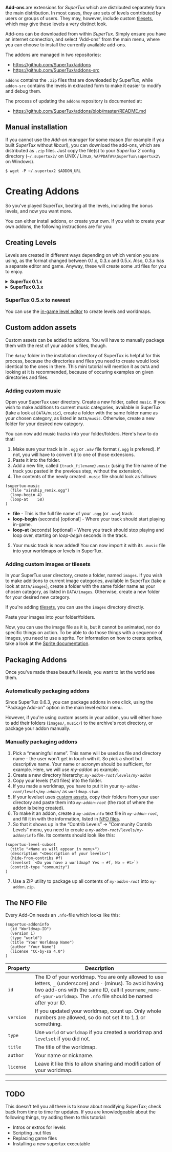 **Add-ons** are extensions for *SuperTux* which are distributed
separately from the main distribution. In most cases, they are sets of
levels contributed by users or groups of users. They may, however,
include custom [tilesets](Tileset), which may give these
levels a very distinct look.

Add-ons can be downloaded from within *SuperTux*. Simply ensure you
have an internet connection, and select “Add-ons” from the main menu,
where you can choose to install the currently available add-ons.

The addons are managed in two repositories:

* https://github.com/SuperTux/addons
* https://github.com/SuperTux/addons-src

`addons` contains the `.zip` files that are downloaded by SuperTux,
while `addon-src` contains the levels in extracted form to make it
easier to modify and debug them.

The process of updating the `addons` repository is documented at:

* https://github.com/SuperTux/addons/blob/master/README.md

Manual installation
-------------------

If you cannot use the *Add-on manager* for some reason (for example if
you built *SuperTux* without *libcurl*), you can download the add-ons,
which are distributed as `.zip` files. Just copy the file(s) to your
*SuperTux 2* config directory (`~/.supertux2/` on UNIX / Linux,
`%APPDATA%\SuperTux\supertux2\` on Windows).

    $ wget -P ~/.supertux2 $ADDON_URL

Creating Addons
===============

So you've played SuperTux, beating all the levels, including the bonus levels, and now you want more.

You can either install addons, or create your own. If you wish to create your own addons, the following instructions are for you:

Creating Levels
---------------

Levels are created in different ways depending on which version you are using, as the format changed between 0.1.x, 0.3.x and 0.5.x. Also, 0.3.x has a separate editor and game. Anyway, these will create some .stl files for you to enjoy.

<details>
<summary><b>SuperTux 0.1.x</b></summary>
<br>

Create as many levels as you want using the built-in editor. Try reading the editor help first by pressing F1.
   
#### Creating Worldmaps

You could try to use [FlexLay](http://flexlay.berlios.de) for creating worldmaps.

</details>

<details>
<summary><b>SuperTux 0.3.x</b></summary>
<br>

Download the SuperTux Editor. The Editor FAQ might be helpful. Alternately, you could create 0.1.x levels and then modify them using a text editor or the Scheme converter script into version 2 levels. See the [file formats](File_formats) page for details.

</details>

### SuperTux 0.5.x to newest

You can use the [in-game level editor](Level-editor) to create levels and worldmaps.

Custom addon assets
-------------------

Custom assets can be added to addons. You will have to manually package them
with the rest of your addon's files, though.

The `data/` folder in the installation directory of SuperTux is helpful for this process, 
because the directories and files you need to create would look identical to the ones 
in there. This mini tutorial will mention it as `DATA` and looking at it is recommended, because of occuring 
examples on given directories and files.

### Adding custom music

Open your SuperTux user directory. Create a new folder, called `music`. 
If you wish to make additions to current music categories, 
available in SuperTux (take a look at `DATA/music`), 
create a folder with the same folder name as your chosen category, as listed in `DATA/music`.
Otherwise, create a new folder for your desired new category.

You can now add music tracks into your folder/folders. Here's how to do that!

1. Make sure your track is in `.ogg` or `.wav` file format (`.ogg` is prefered). If not, you will have to convert it to one of those extensions.
2. Paste it into the folder.
3. Add a new file, called `{track_filename}.music` (using the file name of the track you pasted in the previous step, without the extension).
4. The contents of the newly created `.music` file should look as follows:

```
(supertux-music
  (file "airship_remix.ogg")
  (loop-begin 4)
  (loop-at    58)
)
```

* **file** - This is the full file name of your `.ogg` (or `.wav`) track.
* **loop-begin** (seconds) [optional] - Where your track should start playing in-game.
* **loop-at** (seconds) [optional] - Where you track should stop playing and loop over, starting on *loop-begin* seconds in the track.

5. Your music track is now added! You can now import it with its `.music` file into your worldmaps or levels in SuperTux.

### Adding custom images or tilesets

In your SuperTux user directory, create a folder, named `images`. 
If you wish to make additions to current image categories, 
available in SuperTux (take a look at `DATA/images`), 
create a folder with the same folder name as your chosen category, as listed in `DATA/images`.
Otherwise, create a new folder for your desired new category.

If you're adding [tilesets](Tileset), you can use the `images` directory directly.

Paste your images into your folder/folders.

Now, you can use the image file as it is, but it cannot be animated, nor do specific things on action.
To be able to do those things with a sequence of images, you need to use a sprite. 
For information on how to create sprites, take a look at the [Sprite documentation](Sprite).

Packaging Addons
----------------

Once you've made these beautiful levels, you want to let the world see them.

### Automatically packaging addons

Since SuperTux 0.6.3, you can package addons in one click, using the "Package Add-on" option in the main level editor menu.

However, if you're using custom assets in your addon, you will either have to add their folders (`images/`, `music/`) to the archive's root directory, or package your addon manually.

### Manually packaging addons

1. Pick a “meaningful name”. This name will be used as file and directory name - the user won't get in touch with it. So pick a short but descriptive name. Your name or acronym should be sufficient, for example. Here, we will use *my-addon* as example.
2. Create a new directory hierarchy: *`my-addon-root`*`/levels/`*`my-addon`*
3. Copy your levels (\*.stl files) into the folder.
4. If you made a worldmap, you have to put it in your *`my-addon-root`*`/levels/`*`my-addon`*`/` as `worldmap.stwm`.
5. If your levelset uses [custom assets](#custom-addon-assets), copy their folders from your user directory and paste them into *`my-addon-root`* (the root of where the addon is being created).
6. To make it an addon, create a *`my-addon`*`.nfo` text file in *`my-addon-root`*, and fill it in with the information, listed in [NFO files](#nfo-files).
7. So that it shows up in the “Contrib Levels” -> "Community Contrib Levels" menu, you need to create a *`my-addon-root`*`/levels/`*`my-addon`*`/info` file. Its contents should look like this:

```
(supertux-level-subset
  (title "<Name as will appear in menu>")
  (description "<Description of your levels>")
  (hide-from-contribs #f)
  (levelset `<Do you have a worldmap? Yes ⇒ #f, No ⇒ #t>`)
  (contrib-type "community")
)
```

7. Use a ZIP utility to package up all contents of *`my-addon-root`* into `my-addon.zip`.

The NFO File
------------

Every Add-On needs an `.nfo`-file which looks like this:

```
(supertux-addoninfo
  (id "Worldmap-ID")
  (version 1)
  (type "world")
  (title "Your Worldmap Name")
  (author "Your Name")
  (license "CC-by-sa 4.0")
)
```

| Property  | Description |
|-----------|-------------|
| `id`      | The ID of your worldmap. You are only allowed to use letters, `_` (underscore) and `-` (minus). To avoid having two add-ons with the same ID, call it `yourname_name-of-your-worldmap`. The `.nfo` file should be named after your ID. |
| `version` | If you updated your worldmap, count up. Only whole numbers are allowed, so do not set it to 1.1 or something. |
| `type`    | Use `world` or `worldmap` if you created a worldmap and `levelset` if you did not. |
| `title`   | The title of the worldmap. |
| `author`  | Your name or nickname. |
| `license` | Leave it like this to allow sharing and modification of your worldmap. |

---

TODO
----

This doesn't tell you all there is to know about modifying SuperTux; check back from time to time for updates. If you are knowledgeable about the following things, try adding them to this tutorial:

-   Intros or extros for levels
-   Scripting .nut files
-   Replacing game files
-   Installing a new supertux executable
